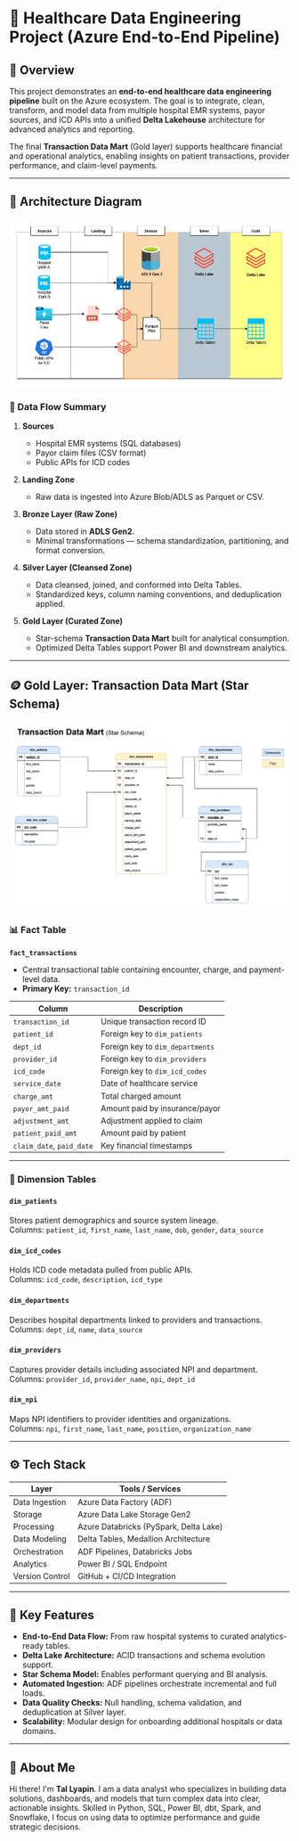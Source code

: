 # 🏥 Healthcare Data Engineering Project (Azure End-to-End Pipeline)

## 📘 Overview
This project demonstrates an **end-to-end healthcare data engineering pipeline** built on the Azure ecosystem. The goal is to integrate, clean, transform, and model data from multiple hospital EMR systems, payor sources, and ICD APIs into a unified **Delta Lakehouse** architecture for advanced analytics and reporting.

The final **Transaction Data Mart** (Gold layer) supports healthcare financial and operational analytics, enabling insights on patient transactions, provider performance, and claim-level payments.

---

## 🧱 Architecture Diagram
![Azure End-to-End Data Architecture](https://github.com/tallyapin/healthcare-azure-project/blob/main/docs/hospital-end-to-end-architecture.jpg)

### 🔄 Data Flow Summary
1. **Sources**
   - Hospital EMR systems (SQL databases)
   - Payor claim files (CSV format)
   - Public APIs for ICD codes

2. **Landing Zone**
   - Raw data is ingested into Azure Blob/ADLS as Parquet or CSV.

3. **Bronze Layer (Raw Zone)**
   - Data stored in **ADLS Gen2**.
   - Minimal transformations — schema standardization, partitioning, and format conversion.

4. **Silver Layer (Cleansed Zone)**
   - Data cleansed, joined, and conformed into Delta Tables.
   - Standardized keys, column naming conventions, and deduplication applied.

5. **Gold Layer (Curated Zone)**
   - Star-schema **Transaction Data Mart** built for analytical consumption.
   - Optimized Delta Tables support Power BI and downstream analytics.

---

## 🪙 Gold Layer: Transaction Data Mart (Star Schema)
![Transaction Data Mart Model](https://github.com/tallyapin/healthcare-azure-project/blob/main/docs/hospital-transaction-data-model.jpg)

### 📊 Fact Table
**`fact_transactions`**
- Central transactional table containing encounter, charge, and payment-level data.
- **Primary Key:** `transaction_id`

| Column | Description |
|--------|--------------|
| `transaction_id` | Unique transaction record ID |
| `patient_id` | Foreign key to `dim_patients` |
| `dept_id` | Foreign key to `dim_departments` |
| `provider_id` | Foreign key to `dim_providers` |
| `icd_code` | Foreign key to `dim_icd_codes` |
| `service_date` | Date of healthcare service |
| `charge_amt` | Total charged amount |
| `payor_amt_paid` | Amount paid by insurance/payor |
| `adjustment_amt` | Adjustment applied to claim |
| `patient_paid_amt` | Amount paid by patient |
| `claim_date`, `paid_date` | Key financial timestamps |

---

### 🧩 Dimension Tables

#### `dim_patients`
Stores patient demographics and source system lineage.  
Columns: `patient_id`, `first_name`, `last_name`, `dob`, `gender`, `data_source`

#### `dim_icd_codes`
Holds ICD code metadata pulled from public APIs.  
Columns: `icd_code`, `description`, `icd_type`

#### `dim_departments`
Describes hospital departments linked to providers and transactions.  
Columns: `dept_id`, `name`, `data_source`

#### `dim_providers`
Captures provider details including associated NPI and department.  
Columns: `provider_id`, `provider_name`, `npi`, `dept_id`

#### `dim_npi`
Maps NPI identifiers to provider identities and organizations.  
Columns: `npi`, `first_name`, `last_name`, `position`, `organization_name`

---

## ⚙️ Tech Stack
| Layer | Tools / Services |
|-------|------------------|
| Data Ingestion | Azure Data Factory (ADF) |
| Storage | Azure Data Lake Storage Gen2 |
| Processing | Azure Databricks (PySpark, Delta Lake) |
| Data Modeling | Delta Tables, Medallion Architecture |
| Orchestration | ADF Pipelines, Databricks Jobs |
| Analytics | Power BI / SQL Endpoint |
| Version Control | GitHub + CI/CD Integration |

---

## 🚀 Key Features
- **End-to-End Data Flow:** From raw hospital systems to curated analytics-ready tables.  
- **Delta Lake Architecture:** ACID transactions and schema evolution support.  
- **Star Schema Model:** Enables performant querying and BI analysis.  
- **Automated Ingestion:** ADF pipelines orchestrate incremental and full loads.  
- **Data Quality Checks:** Null handling, schema validation, and deduplication at Silver layer.  
- **Scalability:** Modular design for onboarding additional hospitals or data domains.

---

## 🌟 About Me

Hi there! I'm **Tal Lyapin**. I am a data analyst who specializes in building data solutions, dashboards, and models that turn complex data into clear, actionable insights. Skilled in Python, SQL, Power BI, dbt, Spark, and Snowflake, I focus on using data to optimize performance and guide strategic decisions.
